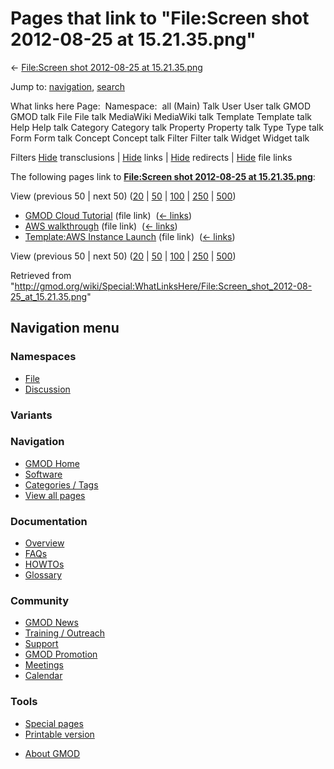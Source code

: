 <div id="mw-page-base" class="noprint">

</div>

<div id="mw-head-base" class="noprint">

</div>

<div id="content" class="mw-body" role="main">

<span id="top"></span>

<div id="mw-js-message" style="display:none;">

</div>



# <span dir="auto">Pages that link to "File:Screen shot 2012-08-25 at 15.21.35.png"</span>

<div id="bodyContent">

<div id="contentSub">

← [File:Screen shot 2012-08-25 at
15.21.35.png](/wiki/File:Screen_shot_2012-08-25_at_15.21.35.png "File:Screen shot 2012-08-25 at 15.21.35.png")

</div>

<div id="jump-to-nav" class="mw-jump">

Jump to: [navigation](#mw-navigation), [search](#p-search)

</div>

<div id="mw-content-text">

What links here Page:  Namespace:  all (Main) Talk User User talk GMOD
GMOD talk File File talk MediaWiki MediaWiki talk Template Template talk
Help Help talk Category Category talk Property Property talk Type Type
talk Form Form talk Concept Concept talk Filter Filter talk Widget
Widget talk

Filters
[Hide](/mediawiki/index.php?title=Special:WhatLinksHere/File:Screen_shot_2012-08-25_at_15.21.35.png&hidetrans=1 "Special:WhatLinksHere/File:Screen shot 2012-08-25 at 15.21.35.png")
transclusions \|
[Hide](/mediawiki/index.php?title=Special:WhatLinksHere/File:Screen_shot_2012-08-25_at_15.21.35.png&hidelinks=1 "Special:WhatLinksHere/File:Screen shot 2012-08-25 at 15.21.35.png")
links \|
[Hide](/mediawiki/index.php?title=Special:WhatLinksHere/File:Screen_shot_2012-08-25_at_15.21.35.png&hideredirs=1 "Special:WhatLinksHere/File:Screen shot 2012-08-25 at 15.21.35.png")
redirects \|
[Hide](/mediawiki/index.php?title=Special:WhatLinksHere/File:Screen_shot_2012-08-25_at_15.21.35.png&hideimages=1 "Special:WhatLinksHere/File:Screen shot 2012-08-25 at 15.21.35.png")
file links

The following pages link to **[File:Screen shot 2012-08-25 at
15.21.35.png](/wiki/File:Screen_shot_2012-08-25_at_15.21.35.png "File:Screen shot 2012-08-25 at 15.21.35.png")**:

View (previous 50 \| next 50)
([20](/mediawiki/index.php?title=Special:WhatLinksHere/File:Screen_shot_2012-08-25_at_15.21.35.png&limit=20 "Special:WhatLinksHere/File:Screen shot 2012-08-25 at 15.21.35.png")
\|
[50](/mediawiki/index.php?title=Special:WhatLinksHere/File:Screen_shot_2012-08-25_at_15.21.35.png&limit=50 "Special:WhatLinksHere/File:Screen shot 2012-08-25 at 15.21.35.png")
\|
[100](/mediawiki/index.php?title=Special:WhatLinksHere/File:Screen_shot_2012-08-25_at_15.21.35.png&limit=100 "Special:WhatLinksHere/File:Screen shot 2012-08-25 at 15.21.35.png")
\|
[250](/mediawiki/index.php?title=Special:WhatLinksHere/File:Screen_shot_2012-08-25_at_15.21.35.png&limit=250 "Special:WhatLinksHere/File:Screen shot 2012-08-25 at 15.21.35.png")
\|
[500](/mediawiki/index.php?title=Special:WhatLinksHere/File:Screen_shot_2012-08-25_at_15.21.35.png&limit=500 "Special:WhatLinksHere/File:Screen shot 2012-08-25 at 15.21.35.png"))

- [GMOD Cloud Tutorial](/wiki/GMOD_Cloud_Tutorial "GMOD Cloud Tutorial")
  (file link) ‎ <span class="mw-whatlinkshere-tools">([←
  links](/mediawiki/index.php?title=Special:WhatLinksHere&target=GMOD+Cloud+Tutorial "Special:WhatLinksHere"))</span>
- [AWS walkthrough](/wiki/AWS_walkthrough "AWS walkthrough") (file link)
  ‎ <span class="mw-whatlinkshere-tools">([←
  links](/mediawiki/index.php?title=Special:WhatLinksHere&target=AWS+walkthrough "Special:WhatLinksHere"))</span>
- [Template:AWS Instance
  Launch](/wiki/Template:AWS_Instance_Launch "Template:AWS Instance Launch")
  (file link) ‎ <span class="mw-whatlinkshere-tools">([←
  links](/mediawiki/index.php?title=Special:WhatLinksHere&target=Template%3AAWS+Instance+Launch "Special:WhatLinksHere"))</span>

View (previous 50 \| next 50)
([20](/mediawiki/index.php?title=Special:WhatLinksHere/File:Screen_shot_2012-08-25_at_15.21.35.png&limit=20 "Special:WhatLinksHere/File:Screen shot 2012-08-25 at 15.21.35.png")
\|
[50](/mediawiki/index.php?title=Special:WhatLinksHere/File:Screen_shot_2012-08-25_at_15.21.35.png&limit=50 "Special:WhatLinksHere/File:Screen shot 2012-08-25 at 15.21.35.png")
\|
[100](/mediawiki/index.php?title=Special:WhatLinksHere/File:Screen_shot_2012-08-25_at_15.21.35.png&limit=100 "Special:WhatLinksHere/File:Screen shot 2012-08-25 at 15.21.35.png")
\|
[250](/mediawiki/index.php?title=Special:WhatLinksHere/File:Screen_shot_2012-08-25_at_15.21.35.png&limit=250 "Special:WhatLinksHere/File:Screen shot 2012-08-25 at 15.21.35.png")
\|
[500](/mediawiki/index.php?title=Special:WhatLinksHere/File:Screen_shot_2012-08-25_at_15.21.35.png&limit=500 "Special:WhatLinksHere/File:Screen shot 2012-08-25 at 15.21.35.png"))

</div>

<div class="printfooter">

Retrieved from
"<http://gmod.org/wiki/Special:WhatLinksHere/File:Screen_shot_2012-08-25_at_15.21.35.png>"

</div>

<div id="catlinks" class="catlinks catlinks-allhidden">

</div>

<div class="visualClear">

</div>

</div>

</div>

<div id="mw-navigation">

## Navigation menu

<div id="mw-head">



<div id="left-navigation">

<div id="p-namespaces" class="vectorTabs" role="navigation"
aria-labelledby="p-namespaces-label">

### Namespaces

- <span id="ca-nstab-image"><a href="/wiki/File:Screen_shot_2012-08-25_at_15.21.35.png"
  accesskey="c" title="View the file page [c]">File</a></span>
- <span id="ca-talk"><a
  href="/mediawiki/index.php?title=File_talk:Screen_shot_2012-08-25_at_15.21.35.png&amp;action=edit&amp;redlink=1"
  accesskey="t"
  title="Discussion about the content page [t]">Discussion</a></span>

</div>

<div id="p-variants" class="vectorMenu emptyPortlet" role="navigation"
aria-labelledby="p-variants-label">

### 

### Variants[](#)

<div class="menu">

</div>

</div>

</div>

<div id="right-navigation">





</div>



</div>

</div>

</div>

<div id="mw-panel">

<div id="p-logo" role="banner">

<a href="/wiki/Main_Page"
style="background-image: url(http://gmod.org/images/GMOD-cogs.png);"
title="Visit the main page"></a>

</div>

<div id="p-Navigation" class="portal" role="navigation"
aria-labelledby="p-Navigation-label">

### Navigation

<div class="body">

- <span id="n-GMOD-Home">[GMOD Home](/wiki/Main_Page)</span>
- <span id="n-Software">[Software](/wiki/GMOD_Components)</span>
- <span id="n-Categories-.2F-Tags">[Categories /
  Tags](/wiki/Categories)</span>
- <span id="n-View-all-pages">[View all
  pages](/wiki/Special:AllPages)</span>

</div>

</div>

<div id="p-Documentation" class="portal" role="navigation"
aria-labelledby="p-Documentation-label">

### Documentation

<div class="body">

- <span id="n-Overview">[Overview](/wiki/Overview)</span>
- <span id="n-FAQs">[FAQs](/wiki/Category:FAQ)</span>
- <span id="n-HOWTOs">[HOWTOs](/wiki/Category:HOWTO)</span>
- <span id="n-Glossary">[Glossary](/wiki/Glossary)</span>

</div>

</div>

<div id="p-Community" class="portal" role="navigation"
aria-labelledby="p-Community-label">

### Community

<div class="body">

- <span id="n-GMOD-News">[GMOD News](/wiki/GMOD_News)</span>
- <span id="n-Training-.2F-Outreach">[Training /
  Outreach](/wiki/Training_and_Outreach)</span>
- <span id="n-Support">[Support](/wiki/Support)</span>
- <span id="n-GMOD-Promotion">[GMOD
  Promotion](/wiki/GMOD_Promotion)</span>
- <span id="n-Meetings">[Meetings](/wiki/Meetings)</span>
- <span id="n-Calendar">[Calendar](/wiki/Calendar)</span>

</div>

</div>

<div id="p-tb" class="portal" role="navigation"
aria-labelledby="p-tb-label">

### Tools

<div class="body">

- <span id="t-specialpages"><a href="/wiki/Special:SpecialPages" accesskey="q"
  title="A list of all special pages [q]">Special pages</a></span>
- <span id="t-print"><a
  href="/mediawiki/index.php?title=Special:WhatLinksHere/File:Screen_shot_2012-08-25_at_15.21.35.png&amp;printable=yes"
  rel="alternate" accesskey="p"
  title="Printable version of this page [p]">Printable version</a></span>

</div>

</div>

</div>

</div>

<div id="footer" role="contentinfo">

- <span id="footer-places-about">[About
  GMOD](/wiki/GMOD:About "GMOD:About")</span>

<!-- -->






</div>
